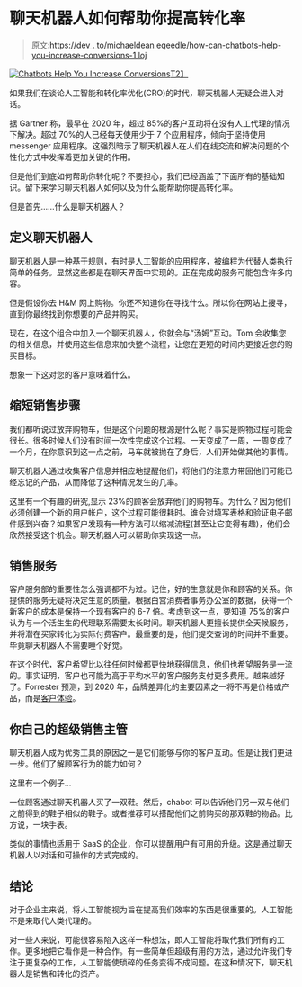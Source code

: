 # 聊天机器人如何帮助你提高转化率

> 原文:[https://dev . to/michaeldean eqeedle/how-can-chatbots-help-you-increase-conversions-1 loj](https://dev.to/michaeldeaneqeedle/how-can-chatbots-help-you-increase-conversions-1loj)

[![Chatbots Help You Increase Conversions](../Images/62bdef6fa22e1f40ba66815f386fd36c.png)T2】](https://res.cloudinary.com/practicaldev/image/fetch/s--rC95NK9W--/c_limit%2Cf_auto%2Cfl_progressive%2Cq_auto%2Cw_880/https://i.imgur.com/WJ7yo20.jpg)

如果我们在谈论人工智能和转化率优化(CRO)的时代，聊天机器人无疑会进入对话。

据 Gartner 称，最早在 2020 年，超过 85%的客户互动将在没有人工代理的情况下解决。超过 70%的人已经每天使用少于 7 个应用程序，倾向于坚持使用 messenger 应用程序。这强烈暗示了聊天机器人在人们在线交流和解决问题的个性化方式中发挥着更加关键的作用。

但是他们到底如何帮助你转化呢？不要担心，我们已经涵盖了下面所有的基础知识。留下来学习聊天机器人如何以及为什么能帮助你提高转化率。

但是首先……什么是聊天机器人？

## 定义聊天机器人

聊天机器人是一种基于规则，有时是人工智能的应用程序，被编程为代替人类执行简单的任务。显然这些都是在聊天界面中实现的。正在完成的服务可能包含许多内容。

但是假设你去 H&M 网上购物。你还不知道你在寻找什么。所以你在网站上搜寻，直到你最终找到你想要的产品并购买。

现在，在这个组合中加入一个聊天机器人，你就会与“汤姆”互动。Tom 会收集您的相关信息，并使用这些信息来加快整个流程，让您在更短的时间内更接近您的购买目标。

想象一下这对您的客户意味着什么。

## 缩短销售步骤

我们都听说过放弃购物车，但是这个问题的根源是什么呢？事实是购物过程可能会很长。很多时候人们没有时间一次性完成这个过程。一天变成了一周，一周变成了一个月，在你意识到这一点之前，马车就被抛在了身后，人们开始做其他的事情。

聊天机器人通过收集客户信息并相应地提醒他们，将他们的注意力带回他们可能已经忘记的产品，从而降低了这种情况发生的几率。

这里有一个有趣的研究,显示 23%的顾客会放弃他们的购物车。为什么？因为他们必须创建一个新的用户帐户，这个过程可能很耗时。谁会对填写表格和验证电子邮件感到兴奋？如果客户发现有一种方法可以缩减流程(甚至让它变得有趣)，他们会欣然接受这个机会。聊天机器人可以帮助你实现这一点。

## 销售服务

客户服务部的重要性怎么强调都不为过。记住，好的生意就是你和顾客的关系。你提供的服务无疑将决定生意的质量。根据白宫消费者事务办公室的数据，获得一个新客户的成本是保持一个现有客户的 6-7 倍。考虑到这一点，要知道 75%的客户认为与一个活生生的代理联系需要太长时间。聊天机器人更擅长提供全天候服务，并将潜在买家转化为实际付费客户。最重要的是，他们提交查询的时间并不重要。毕竟聊天机器人不需要睡个好觉。

在这个时代，客户希望比以往任何时候都更快地获得信息，他们也希望服务是一流的。事实证明，客户也可能为高于平均水平的客户服务支付更多费用。越来越好了。Forrester 预测，到 2020 年，品牌差异化的主要因素之一将不再是价格或产品，而是[客户体验](https://docs.google.com/document/d/1Ar0lWhz072fvjghYlsFCrWpKO6id1UG_iGtQ-5L9xRE/edit)。

## 你自己的超级销售主管

聊天机器人成为优秀工具的原因之一是它们能够与你的客户互动。但是让我们更进一步。他们了解顾客行为的能力如何？

这里有一个例子...

一位顾客通过聊天机器人买了一双鞋。然后，chabot 可以告诉他们另一双与他们之前得到的鞋子相似的鞋子。或者推荐可以搭配他们之前购买的那双鞋的物品。比方说，一块手表。

类似的事情也适用于 SaaS 的企业，你可以提醒用户有可用的升级。这是通过聊天机器人以对话和可操作的方式完成的。

## 结论

对于企业主来说，将人工智能视为旨在提高我们效率的东西是很重要的。人工智能不是来取代人类代理的。

对一些人来说，可能很容易陷入这样一种想法，即人工智能将取代我们所有的工作。更多地把它看作是一种合作。有一些简单但超级有用的方法，通过允许我们专注于更复杂的工作，人工智能使琐碎的任务变得不成问题。在这种情况下，聊天机器人是销售和转化的资产。